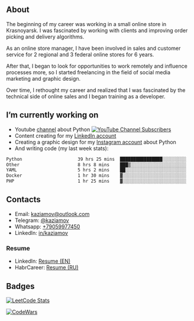 

<!--### Hi there 👋


**kazyamov/kazyamov** is a ✨ _special_ ✨ repository because its `README.md` (this file) appears on your GitHub profile.

Here are some ideas to get you started:
-->
## About

The beginning of my career was working in a small online store in Krasnoyarsk. I was fascinated by working with clients and improving order picking and delivery algorithms.

As an online store manager, I have been involved in sales and customer service for 2 regional and 3 federal online stores for 6 years.

After that, I began to look for opportunities to work remotely and influence processes more, so I started freelancing in the field of social media marketing and graphic design.

Over time, I rethought my career and realized that I was fascinated by the technical side of online sales and I began training as a developer.

## I’m currently working on
  * Youtube [channel](https://www.youtube.com/channel/UCYspuehThql30psLWg3c-fA/?sub_confirmation=1) about Python [![YouTube Channel Subscribers](https://img.shields.io/youtube/channel/subscribers/UCYspuehThql30psLWg3c-fA)](https://www.youtube.com/channel/UCYspuehThql30psLWg3c-fA/?sub_confirmation=1) 
  * Content creating  for my [LinkedIn account](https://www.linkedin.com/feed/hashtag/?keywords=kaziamov)
  * Creating a graphic design for my [Instagram account](https://instagram.com/kaziamov_) about Python
  * And writing code (my last week stats):

<!--START_SECTION:waka-->

```txt
Python                     39 hrs 25 mins  ████████████████░░░░░░░░░   63.73 %
Other                      8 hrs 8 mins    ███▒░░░░░░░░░░░░░░░░░░░░░   13.17 %
YAML                       5 hrs 2 mins    ██░░░░░░░░░░░░░░░░░░░░░░░   08.15 %
Docker                     1 hr 30 mins    ▓░░░░░░░░░░░░░░░░░░░░░░░░   02.44 %
PHP                        1 hr 25 mins    ▓░░░░░░░░░░░░░░░░░░░░░░░░   02.32 %
```

<!--END_SECTION:waka-->

<!--
## What I'm planning to do

## I’m currently learning ...

## 👯 I’m looking to collaborate on ...
## 🤔 I’m looking for help with ...
## 💬 Ask me about graphic design, marketing or psychology
## 📫 How to reach me: ...
## 😄 Pronouns: ...
## ⚡ Fun fact: ...
-->
## Contacts

* Email: [kaziamov@outlook.com](mailto:kaziamov@outlook.com)
* Telegram: [@kaziamov](https://t.me/kaziamov)
* Whatsapp: [+79059977450](https://wa.me/79059977450)
* LinkedIn: [in/kaziamov](https://www.linkedin.com/in/kaziamov)

### Resume
* LinkedIn: [Resume (EN)](https://www.linkedin.com/in/kaziamov)
* HabrCareer: [Resume (RU)](https://career.habr.com/kaziamov)

## Badges
[![LeetCode Stats](https://leetcode.card.workers.dev/kaziamov?theme=dark&font=source_code_pro&extension=null)](https://leetcode.com/kaziamov/)

[![CodeWars](https://www.codewars.com/users/kaziamov/badges/large)](https://www.codewars.com/r/N0so6Q)

<!-- ## How is it going? Very well... -->

